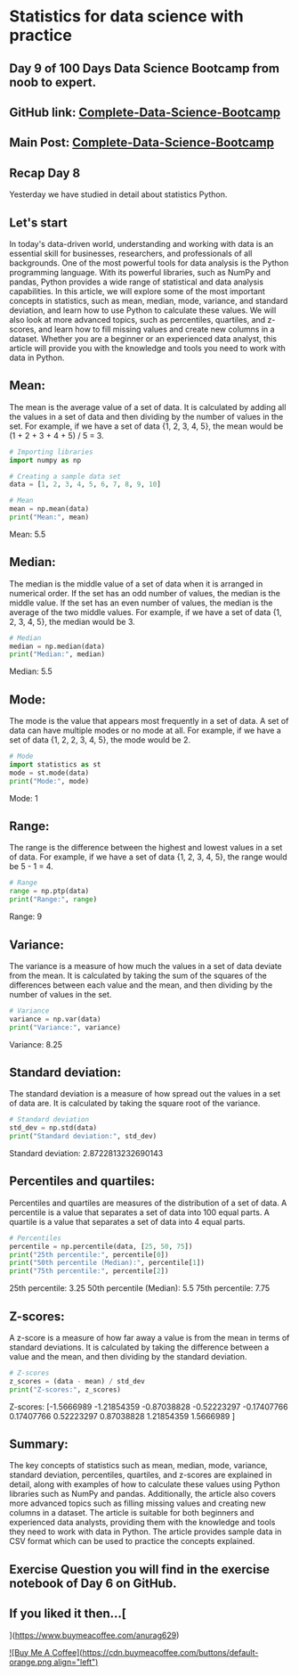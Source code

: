 # Statistics for data science with practice

## Day 9 of 100 Days Data Science Bootcamp from noob to expert.

## GitHub link: [Complete-Data-Science-Bootcamp](https://github.com/anurag629/Complete-Data-Science-Bootcamp)

## Main Post: [Complete-Data-Science-Bootcamp](https://anurag629.hashnode.dev/complete-data-science-roadmap-from-noob-to-expert)

## Recap Day 8

Yesterday we have studied in detail about statistics Python.

## Let's start

In today's data-driven world, understanding and working with data is an essential skill for businesses, researchers, and professionals of all backgrounds. One of the most powerful tools for data analysis is the Python programming language. With its powerful libraries, such as NumPy and pandas, Python provides a wide range of statistical and data analysis capabilities. In this article, we will explore some of the most important concepts in statistics, such as mean, median, mode, variance, and standard deviation, and learn how to use Python to calculate these values. We will also look at more advanced topics, such as percentiles, quartiles, and z-scores, and learn how to fill missing values and create new columns in a dataset. Whether you are a beginner or an experienced data analyst, this article will provide you with the knowledge and tools you need to work with data in Python.

## Mean:

The mean is the average value of a set of data. It is calculated by adding all the values in a set of data and then dividing by the number of values in the set. For example, if we have a set of data {1, 2, 3, 4, 5}, the mean would be (1 + 2 + 3 + 4 + 5) / 5 = 3.

```python
# Importing libraries
import numpy as np

# Creating a sample data set
data = [1, 2, 3, 4, 5, 6, 7, 8, 9, 10]

# Mean
mean = np.mean(data)
print("Mean:", mean)
```

Mean: 5.5

## Median:

The median is the middle value of a set of data when it is arranged in numerical order. If the set has an odd number of values, the median is the middle value. If the set has an even number of values, the median is the average of the two middle values. For example, if we have a set of data {1, 2, 3, 4, 5}, the median would be 3.

```python
# Median
median = np.median(data)
print("Median:", median)
```

Median: 5.5

## Mode:

The mode is the value that appears most frequently in a set of data. A set of data can have multiple modes or no mode at all. For example, if we have a set of data {1, 2, 2, 3, 4, 5}, the mode would be 2.

```python
# Mode
import statistics as st
mode = st.mode(data)
print("Mode:", mode)
```

Mode: 1

## Range:

The range is the difference between the highest and lowest values in a set of data. For example, if we have a set of data {1, 2, 3, 4, 5}, the range would be 5 - 1 = 4.

```python
# Range
range = np.ptp(data)
print("Range:", range)
```

Range: 9

## Variance:

The variance is a measure of how much the values in a set of data deviate from the mean. It is calculated by taking the sum of the squares of the differences between each value and the mean, and then dividing by the number of values in the set.

```python
# Variance
variance = np.var(data)
print("Variance:", variance)
```

Variance: 8.25

## Standard deviation:

The standard deviation is a measure of how spread out the values in a set of data are. It is calculated by taking the square root of the variance.

```python
# Standard deviation
std_dev = np.std(data)
print("Standard deviation:", std_dev)
```

Standard deviation: 2.8722813232690143

## Percentiles and quartiles:

Percentiles and quartiles are measures of the distribution of a set of data. A percentile is a value that separates a set of data into 100 equal parts. A quartile is a value that separates a set of data into 4 equal parts.

```python
# Percentiles
percentile = np.percentile(data, [25, 50, 75])
print("25th percentile:", percentile[0])
print("50th percentile (Median):", percentile[1])
print("75th percentile:", percentile[2])
```

25th percentile: 3.25 50th percentile (Median): 5.5 75th percentile: 7.75

## Z-scores:

A z-score is a measure of how far away a value is from the mean in terms of standard deviations. It is calculated by taking the difference between a value and the mean, and then dividing by the standard deviation.

```python
# Z-scores
z_scores = (data - mean) / std_dev
print("Z-scores:", z_scores)
```

Z-scores: \[-1.5666989 -1.21854359 -0.87038828 -0.52223297 -0.17407766 0.17407766 0.52223297 0.87038828 1.21854359 1.5666989 \]

## Summary:

The key concepts of statistics such as mean, median, mode, variance, standard deviation, percentiles, quartiles, and z-scores are explained in detail, along with examples of how to calculate these values using Python libraries such as NumPy and pandas. Additionally, the article also covers more advanced topics such as filling missing values and creating new columns in a dataset. The article is suitable for both beginners and experienced data analysts, providing them with the knowledge and tools they need to work with data in Python. The article provides sample data in CSV format which can be used to practice the concepts explained.

## Exercise Question you will find in the exercise notebook of Day 6 on GitHub.

## If you liked it then...[  
](https://www.buymeacoffee.com/anurag629)

[![Buy Me A Coffee](https://cdn.buymeacoffee.com/buttons/default-orange.png align="left")](https://www.buymeacoffee.com/anurag629)